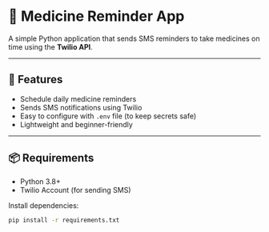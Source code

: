 # 💊 Medicine Reminder App

A simple Python application that sends SMS reminders to take medicines on time using the **Twilio API**.

---

## 🚀 Features
- Schedule daily medicine reminders  
- Sends SMS notifications using Twilio  
- Easy to configure with `.env` file (to keep secrets safe)  
- Lightweight and beginner-friendly  

---

## 📦 Requirements
- Python 3.8+  
- Twilio Account (for sending SMS)  

Install dependencies:
```bash
pip install -r requirements.txt
